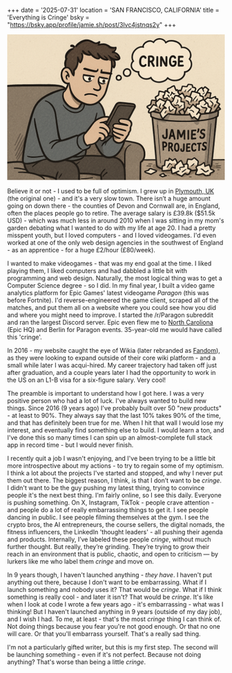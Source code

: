 +++
date = '2025-07-31'
location = 'SAN FRANCISCO, CALIFORNIA'
title = 'Everything is Cringe'
bsky = "https://bsky.app/profile/jamie.sh/post/3lvc4jstnqs2y"
+++

![Everything is Cringe](./cringe.png)

Believe it or not - I used to be full of optimism. I grew up in [Plymouth, UK](https://www.google.co.uk/maps?q=,+Plymouth,+,+uk) (the original one) - and it's a very slow town. There isn’t a huge amount going on down there - the counties of Devon and Cornwall are, in England, often the places people go to retire. The average salary is £39.8k ($51.5k USD) - which was much less in around 2010 when I was sitting in my mom's garden debating what I wanted to do with my life at age 20. I had a pretty misspent youth, but I loved computers - and I loved videogames. I'd even worked at one of the only web design agencies in the southwest of England - as an apprentice - for a huge £2/hour (£80/week).

I wanted to make videogames - that was my end goal at the time. I liked playing them, I liked computers and had dabbled a little bit with programming and web design. Naturally, the most logical thing was to get a Computer Science degree - so I did. In my final year, I built a video game analytics platform for Epic Games' latest videogame _Paragon_ (this was before Fortnite). I'd reverse-engineered the game client, scraped all of the matches, and put them all on a website where you could see how you did and where you might need to improve. I started the /r/Paragon subreddit and ran the largest Discord server. Epic even flew me to [North Caroliona](https://www.youtube.com/watch?v=_iZw1_ltHjI) (Epic HQ) and Berlin for Paragon events. 35-year-old me would have called this 'cringe'.

In 2016 - my website caught the eye of Wikia (later rebranded as [Fandom](https://fandom.com)), as they were looking to expand outside of their core wiki platform - and a small while later I was acqui-hired. My career trajectory had taken off just after graduation, and a couple years later I had the opportunity to work in the US on an L1-B visa for a six-figure salary. Very cool!

The preamble is important to understand how I got here. I was a very positive person who had a lot of luck. I've always wanted to build new things. Since 2016 (9 years ago) I've probably built over 50 "new products" - at least to 90%. They always say that the last 10% takes 90% of the time, and that has definitely been true for me. When I hit that wall I would lose my interest, and eventually find something else to build. I would learn a ton, and I've done this so many times I can spin up an almost-complete full stack app in record time - but I would never finish.

I recently quit a job I wasn't enjoying, and I've been trying to be a little bit more introspective about my actions - to try to regain some of my optimism. I think a lot about the projects I've started and stopped, and why I never put them out there. The biggest reason, I think, is that I don’t want to be _cringe_. I didn't want to be the guy pushing my latest thing, trying to convince people it's the next best thing. I'm fairly online, so I see this daily. Everyone is pushing something. On X, Instagram, TikTok - people crave attention - and people do a lot of really embarrassing things to get it. I see people dancing in public. I see people filming themselves at the gym. I see the crypto bros, the AI entrepreneurs, the course sellers, the digital nomads, the fitness influencers, the LinkedIn 'thought leaders' - all pushing their agenda and products. Internally, I’ve labeled these people _cringe_, without much further thought. But really, they’re grinding. They’re trying to grow their reach in an environment that is public, chaotic, and open to criticism — by lurkers like me who label them _cringe_ and move on.

In 9 years though, I haven't launched anything - _they have_. I haven't put anything out there, because I don't want to be embarrassing. What if I launch something and nobody uses it? That would be _cringe_. What if I think something is really cool - and later it isn't? That would be _cringe_. It's like when I look at code I wrote a few years ago - it's embarrassing - what was I thinking! But I haven't launched anything in 9 years (outside of my day job), and I wish I had. To me, at least - that's the most _cringe_ thing I can think of. Not doing things because you fear you're not good enough. Or that no one will care. Or that you'll embarrass yourself. That's a really sad thing.

I'm not a particularly gifted writer, but this is my first step. The second will be launching something - even if it's not perfect. Because not doing anything? That's worse than being a little _cringe_.